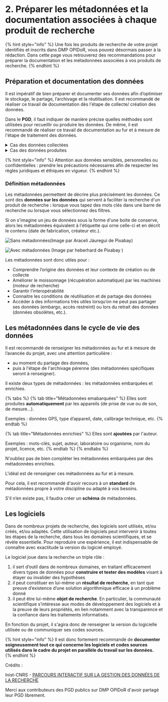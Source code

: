 # 2. Préparer les métadonnées et la documentation associées à chaque produit de recherche

{% hint style="info" %}
Une fois les produits de recherche de votre projet identifiés et inscrits dans DMP OPIDoR, vous pouvez désormais passer à la rédaction. Dans cette page vous retrouverez des recommandations pour préparer la documentation et les métadonnées associées à vos produits de recherche.
{% endhint %}

## **Préparation et documentation des données**

Il est impératif de bien préparer et documenter ses données afin d’optimiser le stockage, le partage, l’archivage et la réutilisation. Il est recommandé de réaliser ce travail de documentation dès l'étape de collecte/ création des données.

Dans le **PGD**, il faut indiquer de manière précise quelles méthodes sont utilisées pour recueillir ou produire les données. De même, il est recommandé de réaliser ce travail de documentation au fur et à mesure de l'étape de traitement des données.

<details>

<summary>Cas des données collectées</summary>

Indiquer :

• leur provenance (corpus, archives…),

• sur quels critères elles ont été sélectionnées

• les conditions de réutilisations préexistantes de ces données.

</details>

<details>

<summary>Cas des données produites</summary>

Indiquer :

• le contexte de création,

• les méthodes utilisées,

• les protocoles suivis ou établis,

• les contrôles qualité mis en place.

</details>

{% hint style="info" %}
Attention aux données sensibles, personnelles ou confidentielles : prendre les précautions nécessaires afin de respecter les règles juridiques et éthiques en vigueur.
{% endhint %}

### Définition **métadonnées**

Les métadonnées permettent de décrire plus précisément les données. Ce sont des **données sur les données** qui servent à faciliter la recherche d'un produit de recherche **:** lorsque vous tapez des mots clés dans une barre de recherche ou lorsque vous sélectionnez des filtres.

Si on s'imagine un jeu de données sous la forme d'une boite de conserve, alors les métadonnées équivalent à l'étiquette qui orne celle-ci et en décrit le contenu (date de fabrication, créateur etc.).

![Sans métadonnées(Image par Araceli Jáuregui de Pixabay)](https://doranum.fr/wp-content/uploads/parcours-GDR/assets/ZIqvStOb8EWOwj87\_gTYQr2sBdpiH7LRb.jpg)

![Avec métadonnées (Image par heberhard de Pixabay )](https://doranum.fr/wp-content/uploads/parcours-GDR/assets/kyICAtdXKRQLePZa\_cqHq\_g8s4zZxStDK.jpg)

Les métadonnées sont donc utiles pour :

* Comprendre l’origine des données et leur contexte de création ou de collecte
* Améliorer le moissonnage (récupération automatique) par les machines (moteur de recherche)
* Garantir l’interopérabilité
* Connaitre les conditions de réutilisation et de partage des données
* Accéder à des informations très utiles lorsqu’on ne peut pas partager ses données (embargo, accès restreint) ou lors du retrait des données (données obsolètes, etc.).

## **Les métadonnées dans le cycle de vie des données**

Il est recommandé de renseigner les métadonnées au fur et à mesure de l’avancée du projet, avec une attention particulière :

* au moment du partage des données,
* puis à l'étape de l'archivage pérenne (des métadonnées spécifiques seront à renseigner).

Il existe deux types de métadonnées : les métadonnées embarquées et enrichies.

{% tabs %}
{% tab title="Métadonnées emabarquées" %}
Elles sont produites **automatiquement** par les appareils (de prise de vue ou de son, de mesure…).

Exemples : données GPS, type d’appareil, date, calibrage technique, etc.
{% endtab %}

{% tab title="Métadonnées enrichies" %}
Elles sont **ajoutées** par l'auteur.

Exemples : mots-clés, sujet, auteur, laboratoire ou organisme, nom du projet, licence, etc.
{% endtab %}
{% endtabs %}

N'oubliez pas de bien compléter les métadonnées embarquées par des métadonnées enrichies.

L'idéal est de renseigner ces métadonnées au fur et à mesure.

Pour cela, il est recommandé d'avoir recours à un **standard** de métadonnées propre à votre discipline ou adapté à vos besoins.

S'il n’en existe pas, il faudra créer un **schéma** de métadonnées.

## Les logiciels

Dans de nombreux projets de recherche, des logiciels sont utilisés, et/ou créés, et/ou adaptés. Cette utilisation de logiciels peut intervenir à toutes les étapes de la recherche, dans tous les domaines scientifiques, et se révèle essentielle. Pour reproduire une expérience, il est indispensable de connaître avec exactitude la version du logiciel employé.

Le logiciel joue dans la recherche un triple rôle :

1. il sert d’outil dans de nombreux domaines, en traitant efficacement divers types de données pour **construire et tester des modèles** visant à étayer ou invalider des hypothèses
2. il peut constituer en lui-même un **résultat de recherche**, en tant que preuve d’existence d’une solution algorithmique efficace à un problème donné
3. il peut être lui-même **objet de recherche**. En particulier, la communauté scientifique s’intéresse aux modes de développement des logiciels et à la preuve de leurs propriétés, en lien notamment avec la transparence et la confiance dans les traitements informatisés.

En fonction du projet, il s'agira donc de renseigner la version du logicielle utilisée ou de communiquer ses codes sources.

{% hint style="info" %}
Il est donc fortement recommandé de **documenter soigneusement tout ce qui concerne les logiciels et codes sources utilisés dans le cadre du projet en parallèle du travail sur les données.**[\
](https://doranum.fr/wp-content/uploads/parcours-GDR/index.html#)
{% endhint %}

Crédits :

Inist-CNRS - [PARCOURS INTERACTIF SUR LA GESTION DES DONNÉES DE LA RECHERCHE](https://doranum.fr/enjeux-benefices/parcours-interactif-sur-la-gestion-des-donnees-de-la-recherche/)

Merci aux contributeurs des PGD publics sur DMP OPIDoR d'avoir partagé leur PGD librement.
